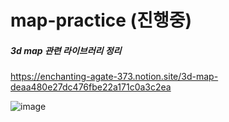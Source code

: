 # map-practice (진행중)

##### 3d map 관련 라이브러리 정리
https://enchanting-agate-373.notion.site/3d-map-deaa480e27dc476fbe22a171c0a3c2ea


![image](https://user-images.githubusercontent.com/98101323/151982936-87a130df-f351-431b-89cd-6867229e3095.png)

